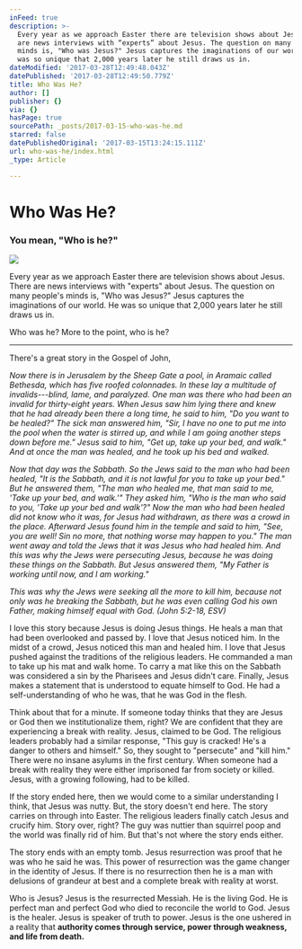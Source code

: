 ```yaml
---
inFeed: true
description: >-
  Every year as we approach Easter there are television shows about Jesus. There
  are news interviews with “experts” about Jesus. The question on many people's
  minds is, "Who was Jesus?" Jesus captures the imaginations of our world. He
  was so unique that 2,000 years later he still draws us in.
dateModified: '2017-03-28T12:49:48.043Z'
datePublished: '2017-03-28T12:49:50.779Z'
title: Who Was He?
author: []
publisher: {}
via: {}
hasPage: true
sourcePath: _posts/2017-03-15-who-was-he.md
starred: false
datePublishedOriginal: '2017-03-15T13:24:15.111Z'
url: who-was-he/index.html
_type: Article

---
```

# Who Was He?

### You mean, "Who is he?"
![](https://imgflo.herokuapp.com/graph/2b2431f8e7ba7b0/ae2c790522ce9bc5540843ef14eb0801/croprotate.jpg?cropheight=2212&cropwidth=3316&degrees=0&input=https%3A%2F%2Fthe-grid-user-content.s3-us-west-2.amazonaws.com%2F365e5101-8aad-4680-b915-0b4159a8a4cc.jpg&x=0&y=0)

Every year as we approach Easter there are television shows about Jesus. There are news interviews with "experts" about Jesus. The question on many people's minds is, "Who was Jesus?" Jesus captures the imaginations of our world. He was so unique that 2,000 years later he still draws us in.

Who was he? More to the point, who is he?

---

There's a great story in the Gospel of John,

_Now there is in Jerusalem by the Sheep Gate a pool, in Aramaic called Bethesda, which has five roofed colonnades. In these lay a multitude of invalids---blind, lame, and paralyzed. One man was there who had been an invalid for thirty-eight years. When Jesus saw him lying there and knew that he had already been there a long time, he said to him, "Do you want to be healed?" The sick man answered him, "Sir, I have no one to put me into the pool when the water is stirred up, and while I am going another steps down before me." Jesus said to him, "Get up, take up your bed, and walk." And at once the man was healed, and he took up his bed and walked._

_Now that day was the Sabbath. So the Jews said to the man who had been healed, "It is the Sabbath, and it is not lawful for you to take up your bed." But he answered them, "The man who healed me, that man said to me, 'Take up your bed, and walk.'" They asked him, "Who is the man who said to you, 'Take up your bed and walk'?" Now the man who had been healed did not know who it was, for Jesus had withdrawn, as there was a crowd in the place. Afterward Jesus found him in the temple and said to him, "See, you are well! Sin no more, that nothing worse may happen to you." The man went away and told the Jews that it was Jesus who had healed him. And this was why the Jews were persecuting Jesus, because he was doing these things on the Sabbath. But Jesus answered them, "My Father is working until now, and I am working."_

_This was why the Jews were seeking all the more to kill him, because not only was he breaking the Sabbath, but he was even calling God his own Father, making himself equal with God. (John 5:2-18, ESV)_

I love this story because Jesus is doing Jesus things. He heals a man that had been overlooked and passed by. I love that Jesus noticed him. In the midst of a crowd, Jesus noticed this man and healed him. I love that Jesus pushed against the traditions of the religious leaders. He commanded a man to take up his mat and walk home. To carry a mat like this on the Sabbath was considered a sin by the Pharisees and Jesus didn't care. Finally, Jesus makes a statement that is understood to equate himself to God. He had a self-understanding of who he was, that he was God in the flesh.

Think about that for a minute. If someone today thinks that they are Jesus or God then we institutionalize them, right? We are confident that they are experiencing a break with reality. Jesus, claimed to be God. The religious leaders probably had a similar response, "This guy is cracked! He's a danger to others and himself." So, they sought to "persecute" and "kill him." There were no insane asylums in the first century. When someone had a break with reality they were either imprisoned far from society or killed. Jesus, with a growing following, had to be killed.

If the story ended here, then we would come to a similar understanding I think, that Jesus was nutty. But, the story doesn't end here. The story carries on through into Easter. The religious leaders finally catch Jesus and crucify him. Story over, right? The guy was nuttier than squirrel poop and the world was finally rid of him. But that's not where the story ends either.

The story ends with an empty tomb. Jesus resurrection was proof that he was who he said he was. This power of resurrection was the game changer in the identity of Jesus. If there is no resurrection then he is a man with delusions of grandeur at best and a complete break with reality at worst.

Who is Jesus? Jesus is the resurrected Messiah. He is the living God. He is perfect man and perfect God who died to reconcile the world to God. Jesus is the healer. Jesus is speaker of truth to power. Jesus is the one ushered in a reality that **authority comes through service, power through weakness, and life from death.**